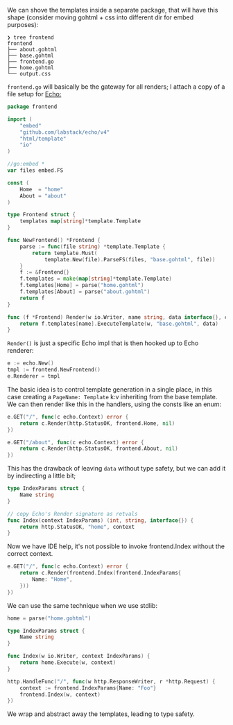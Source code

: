 We can shove the templates inside a separate package, that will have this shape (consider moving gohtml + css into different dir for embed purposes):

```
❯ tree frontend
frontend
├── about.gohtml
├── base.gohtml
├── frontend.go
├── home.gohtml
└── output.css
```

`frontend.go` will basically be the gateway for all renders; I attach a copy of a file setup for [Echo:](https://echo.labstack.com/)

```go
package frontend

import (
	"embed"
	"github.com/labstack/echo/v4"
	"html/template"
	"io"
)

//go:embed *
var files embed.FS

const (
	Home  = "home"
	About = "about"
)

type Frontend struct {
	templates map[string]*template.Template
}

func NewFrontend() *Frontend {
	parse := func(file string) *template.Template {
		return template.Must(
			template.New(file).ParseFS(files, "base.gohtml", file))
	}
	f := &Frontend{}
	f.templates = make(map[string]*template.Template)
	f.templates[Home] = parse("home.gohtml")
	f.templates[About] = parse("about.gohtml")
	return f
}

func (f *Frontend) Render(w io.Writer, name string, data interface{}, c echo.Context) error {
	return f.templates[name].ExecuteTemplate(w, "base.gohtml", data)
}
```

`Render()` is just a specific Echo impl that is then hooked up to Echo renderer:

```go
e := echo.New()
tmpl := frontend.NewFrontend()
e.Renderer = tmpl
```

The basic idea is to control template generation in a single place, in this case creating a `PageName: Template` k:v inheriting from the base template. We can then render like this in the handlers, using the consts like an enum:

```go
e.GET("/", func(c echo.Context) error {
	return c.Render(http.StatusOK, frontend.Home, nil)
})

e.GET("/about", func(c echo.Context) error {
    return c.Render(http.StatusOK, frontend.About, nil)
})
```

This has the drawback of leaving `data` without type safety, but we can add it by indirecting a little bit;

```go
type IndexParams struct {
	Name string
}

// copy Echo's Render signature as retvals
func Index(context IndexParams) (int, string, interface{}) {
	return http.StatusOK, "home", context
}
```

Now we have IDE help, it's not possible to invoke frontend.Index without the correct context.

```go
e.GET("/", func(c echo.Context) error {
    return c.Render(frontend.Index(frontend.IndexParams{
        Name: "Home",
    }))
})
```

We can use the same technique when we use stdlib:

```go
home = parse("home.gohtml")

type IndexParams struct {
    Name string
}

func Index(w io.Writer, context IndexParams) {
    return home.Execute(w, context)
}
```

```go
http.HandleFunc("/", func(w http.ResponseWriter, r *http.Request) {
    context := frontend.IndexParams{Name: "Foo"}
    frontend.Index(w, context)
})
```

We wrap and abstract away the templates, leading to type safety.